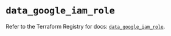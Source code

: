 # `data_google_iam_role`

Refer to the Terraform Registry for docs: [`data_google_iam_role`](https://registry.terraform.io/providers/hashicorp/google/6.27.0/docs/data-sources/iam_role).
